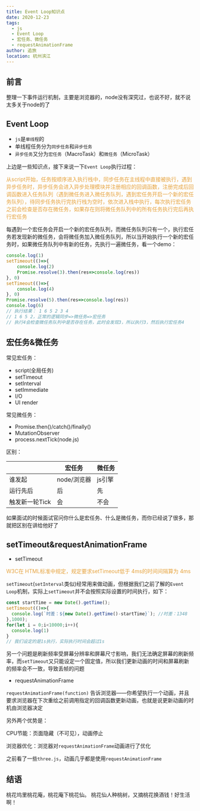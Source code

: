 ```yaml
---
title: Event Loop知识点
date: 2020-12-23
tags: 
  - js
  - Event Loop 
  - 宏任务、微任务
  - requestAnimationFrame
author: 追旅
location: 杭州滨江 
---
```


## 前言

整理一下事件运行机制，主要是浏览器的，node没有深究过，也说不好，就不说太多关于node的了

## Event Loop

* ```js```是```单线程```的
* 单线程任务分为```同步任务```和```异步任务```
* ```异步任务```又分为```宏任务```（MacroTask）和```微任务```（MicroTask）

上边是一些知识点，接下来说一下```Event Loop```执行过程：

<span style="color: #E6A23C;">从script开始，任务按顺序进入执行栈中，同步任务在主线程中直接被执行，遇到异步任务时，异步任务会进入异步处理模块并注册相应的回调函数，注册完成后回调函数进入任务队列（遇到微任务进入微任务队列，遇到宏任务开启一个新的宏任务队列），待同步任务执行完执行栈为空时，依次进入栈中执行，每次执行宏任务之前会检查是否存在微任务，如果存在则将微任务队列中的所有任务执行完后再执行宏任务</span>

每遇到一个宏任务会开启一个新的宏任务队列，而微任务队列只有一个，执行宏任务若发现新的微任务，会将微任务加入微任务队列，所以当开始执行一个新的宏任务时，如果微任务队列中有新的任务，先执行一遍微任务，看一个demo：

```js
console.log(1)
setTimeout(()=>{
    console.log(2)
    Promise.resolve(3).then(res=>console.log(res))
}, 0)
setTimeout(()=>{
    console.log(4)
}, 0)
Promise.resolve(5).then(res=>console.log(res))
console.log(6)
// 执行结果： 1 6 5 2 3 4
// 1 6 5 2，正常的逻辑同步=>微任务=>宏任务
// 执行4会检查微任务队列中是否存在任务，此时会发现3，所以执行3，然后执行宏任务4
```

## 宏任务&微任务

常见宏任务：

* script(全局任务)
* setTimeout
* setInterval
* setImmediate
* I/O
* UI render

常见微任务：

* Promise.then()/catch()/finally()
* MutationObserver
* process.nextTick(node.js)

区别：

|                 |      宏任务       |      微任务        |
|-----------------|-------------------|--------------------|
|      谁发起     |     node/浏览器   |      js引擎        |
|     运行先后    |         后        |         先         |
|  触发新一轮Tick |         会        |         不会       |

如果面试的时候面试官问你什么是宏任务、什么是微任务，而你已经说了很多，那就把区别在讲给他好了
  
## setTimeout&requestAnimationFrame

* setTimeout

<span style="color: #E6A23C;">W3C在 HTML标准中规定，规定要求setTimeout低于 4ms的时间间隔算为 4ms</span>

```setTimeout```(```setInterval```类似)经常用来做动画，但根据我们之前了解的```Event Loop```机制，实际上```setTimeout```并不会按照实际设置的时间执行，如下：

```js
const startTime = new Date().getTime();
setTimeout(()=>{
  console.log(`时差：${new Date().getTime()-startTime}`); //时差：1348
},1000);
for(let i = 0;i<10000;i++){
  console.log(1)
}
// 我们设定的是1s执行，实际执行时间会超过1s
```

另一个问题是刷新频率受屏幕分辨率和屏幕尺寸影响，我们无法确定屏幕的刷新频率，而```setTimeout```又只能设定一个固定值，所以我们更新动画的时间和屏幕刷新的频率会不一致，导致丢帧的问题

* requestAnimationFrame

```requestAnimationFrame(function)``` 告诉浏览器——你希望执行一个动画，并且要求浏览器在下次重绘之前调用指定的回调函数更新动画，也就是说更新动画的时机由浏览器决定

另外两个优势是：

CPU节能：页面隐藏（不可见），动画停止

浏览器优化：浏览器对```requestAnimationFrame```动画进行了优化

之前看了一些```three.js```，动画几乎都是使用```requestAnimationFrame```

## 结语

桃花坞里桃花庵，桃花庵下桃花仙。 桃花仙人种桃树，又摘桃花换酒钱！好生活啊！
